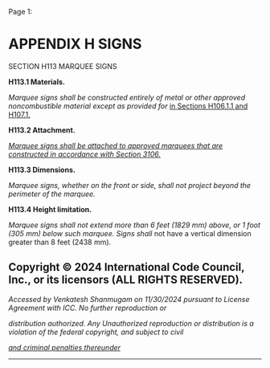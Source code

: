 Page 1:

# APPENDIX H SIGNS

 SECTION H113
 MARQUEE SIGNS

**H113.1 Materials.**

_Marquee signs shall be constructed entirely of metal or other approved noncombustible material except as provided for_
[in Sections H106.1.1 and H107.1.](http://codes.iccsafe.org/#VACC2021P1_AppxH_SecH106.1.1)

**H113.2 Attachment.**

_[Marquee signs shall be attached to approved marquees that are constructed in accordance with Section 3106.](http://codes.iccsafe.org/#VACC2021P1_Ch31_Sec3106)_

**H113.3 Dimensions.**

_Marquee signs, whether on the front or side, shall not project beyond the perimeter of the marquee._

**H113.4 Height limitation.**

_Marquee signs shall not extend more than 6 feet (1829 mm) above, or 1 foot (305 mm) below such marquee. Signs shall_
not have a vertical dimension greater than 8 feet (2438 mm).


## Copyright © 2024 International Code Council, Inc., or its licensors (ALL RIGHTS RESERVED).

_Accessed by Venkatesh Shanmugam on 11/30/2024 pursuant to License Agreement with ICC. No further reproduction or_

_distribution authorized. Any Unauthorized reproduction or distribution is a violation of the federal copyright, and subject to civil_

_[and criminal penalties thereunder](http://codes.iccsafe.org/content/VACC2021P1/appendix-h-signs#VACC2021P1_AppxH_SecH113)_


-----



